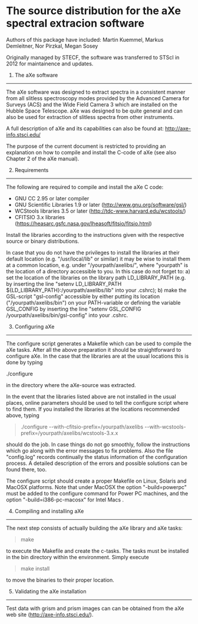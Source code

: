 The source distribution for the aXe spectral extracion software
===============================================================

Authors of this package have included:
Martin Kuemmel, Markus Demleitner, Nor Pirzkal, Megan Sosey

Originally managed by STECF, the software was transferred to STScI
in 2012 for maintainence and updates.

1. The aXe software
-------------------
The aXe software was designed to extract spectra in a consistent
manner from all slitless spectroscopy modes provided by the
Advanced Camera for Surveys (ACS)  and the Wide Field Camera 3
which are installed on the Hubble Space Telescope. aXe was designed
to be quite general and can also be used for extraction of slitless
spectra from other instruments.

A full description of aXe and its capabilities can also be found
at: http://axe-info.stsci.edu/

The purpose of the current document is restricted to providing
an explanation on how to compile and install the C-code of aXe
(see also Chapter 2 of the aXe manual).


2. Requirements
---------------
The following are required to compile and install the aXe C code:

- GNU CC 2.95 or later compiler
- GNU Scientific Libraries 1.9 or later (http://www.gnu.org/software/gsl/)
- WCStools libraries 3.5 or later (http://tdc-www.harvard.edu/wcstools/)
- CFITSIO 3.x libraries (https://heasarc.gsfc.nasa.gov/lheasoft/fitsio/fitsio.html)

Install the libraries according to the instructions given with the
respective source or binary distributions.

In case that you do not have the privileges to install the libraries
at their default location (e.g. "/usr/local/lib" or similar) it
may be wise to install them at a common location, e.g. under
"/yourpath/axelibs/", where "yourpath" is the location of a directory
accessible to you. In this case do not forget to:
a) set the location of the libraries on the library path LD_LIBRARY_PATH
   (e.g. by inserting the line
    "setenv  LD_LIBRARY_PATH ${LD_LIBRARY_PATH}:/yourpath/axelibs/lib"
    into your .cshrc);
b) make the GSL-script "gsl-config" accessible by either putting its
   location ("/yourpath/axelibs/bin") on your PATH-variable
   or defining the variable GSL_CONFIG by inserting the
   line "setenv GSL_CONFIG /yourpath/axelibs/bin/gsl-config"
   into your .cshrc.


3. Configuring aXe
------------------
The configure script generates a Makefile which can be used to compile
the aXe tasks. After all the above preparation it should be
straightforward to configure aXe. In the case that the libraries are
at the usual locations this is done by typing

./configure

in the directory where the aXe-source was extracted.

In the event that the libraries listed above are not installed in the
usual places, online parameters should be used to tell the configure
script where to find them. If you installed the libraries at the
locations recommended above, typing

>./configure --with-cfitsio-prefix=/yourpath/axelibs
--with-wcstools-prefix=/yourpath/axelibs/wcstools-3.x.x

should do the job. In case things do not go smoothly, follow the
instructions which go along with the error messages to fix problems.
Also the file "config.log" records continually the status information
of the configuration process. A detailed description of the errors
and possible solutions can be found there, too.

The configure script should create a proper Makefile on Linux, Solaris
and MacOSX platforms. Note that under MacOSX the option "-build=powerpc"
must be added to the  configure command for Power PC machines, and
the option "-build=i386-pc-macosx" for Intel Macs .

4. Compiling and installing aXe
-------------------------------
The next step consists of actually building the aXe library
and aXe tasks:

>make

to execute the Makefile and create the c-tasks. The tasks must be
installed in the bin directory within the environment. Simply execute

>make install

to move the binaries to their proper location.

5. Validating the aXe installation
----------------------------------
Test data with grism and prism images can can be obtained from the aXe
web site (http://axe-info.stsci.edu/).


